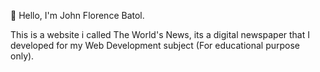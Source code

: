 👋 Hello, I'm John Florence Batol.

This is a website i called The World's News, its a digital newspaper that I developed for my Web Development subject (For educational purpose only). 
